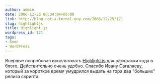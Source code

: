 ```yaml
---
author: admin
date: 2006-12-26 06:34:04+00:00
link: http://blog.not-a-kernel-guy.com/2006/12/25/121
slug: highlightjs
title: Highlight.js
wordpress_id: 121
tags:
- Блог
- WordPress
---
```


Впервые попробовал использовать [Highlight.js](http://softwaremaniacs.org/soft/highlight/) для раскраски кода в блоге. Действительно очень удобно. Спасибо Ивану Сагалаеву, который за короткое время умудрился выдать на гора два "больших" релиза скрипта.
